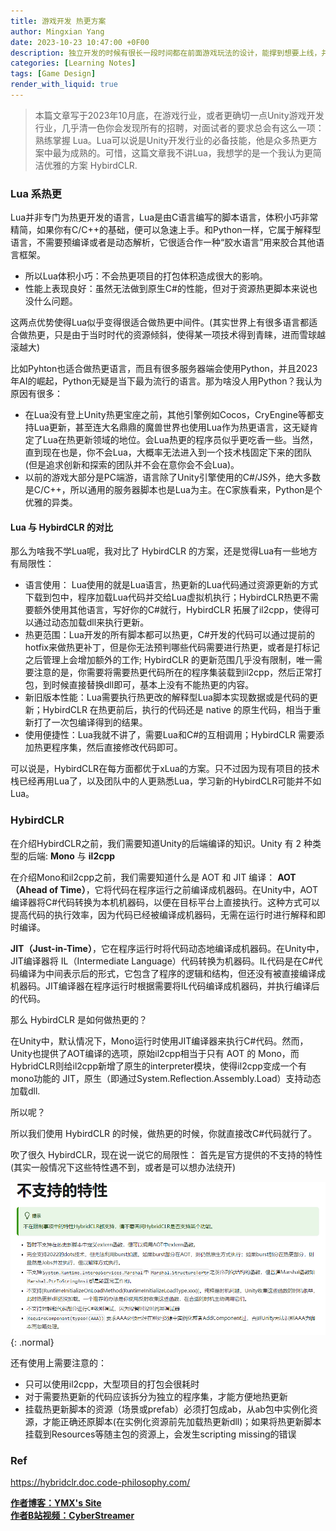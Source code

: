 ```yaml
---
title: 游戏开发 热更方案
author: Mingxian Yang
date: 2023-10-23 10:47:00 +0F00
description: 独立开发的时候有很长一段时间都在前面游戏玩法的设计，能撑到想要上线，并且需要热更维护的开发者少之又少。如何优雅的解决热更新问题似乎是一种甜蜜的烦恼。那么我在这篇博客中就记录一下自己的足迹。
categories: [Learning Notes]
tags: [Game Design]
render_with_liquid: true
---
```


> 本篇文章写于2023年10月底，在游戏行业，或者更确切一点Unity游戏开发行业，几乎清一色你会发现所有的招聘，对面试者的要求总会有这么一项：熟练掌握 Lua。Lua可以说是Unity开发行业的必备技能，他是众多热更方案中最为成熟的。可惜，这篇文章我不讲Lua，我想学的是一个我认为更简洁优雅的方案 HybirdCLR.

### Lua 系热更
Lua并非专门为热更开发的语言，Lua是由C语言编写的脚本语言，体积小巧非常精简，如果你有C/C++的基础，便可以急速上手。和Python一样，它属于解释型语言，不需要预编译或者是动态解析，它很适合作一种“胶水语言”用来胶合其他语言框架。
- 所以Lua体积小巧：不会热更项目的打包体积造成很大的影响。
- 性能上表现良好：虽然无法做到原生C#的性能，但对于资源热更脚本来说也没什么问题。  
  
这两点优势使得Lua似乎变得很适合做热更中间件。(其实世界上有很多语言都适合做热更，只是由于当时时代的资源倾斜，使得某一项技术得到青睐，进而雪球越滚越大)

比如Pyhton也适合做热更语言，而且有很多服务器端会使用Python，并且2023年AI的崛起，Python无疑是当下最为流行的语言。那为啥没人用Python？我认为原因有很多：
- 在Lua没有登上Unity热更宝座之前，其他引擎例如Cocos，CryEngine等都支持Lua更新，甚至连大名鼎鼎的魔兽世界也使用Lua作为热更语言，这无疑肯定了Lua在热更新领域的地位。会Lua热更的程序员似乎更吃香一些。当然，直到现在也是，你不会Lua，大概率无法进入到一个技术栈固定下来的团队 (但是追求创新和探索的团队并不会在意你会不会Lua)。
- 以前的游戏大部分是PC端游，语言除了Unity引擎使用的C#/JS外，绝大多数是C/C++，所以通用的服务器脚本也是Lua为主。在C家族看来，Python是个优雅的异类。

#### Lua 与 HybirdCLR 的对比
那么为啥我不学Lua呢，我对比了 HybirdCLR 的方案，还是觉得Lua有一些地方有局限性：
- 语言使用： Lua使用的就是Lua语言，热更新的Lua代码通过资源更新的方式下载到包中，程序加载Lua代码并交给Lua虚拟机执行；HybirdCLR热更不需要额外使用其他语言，写好你的C#就行，HybirdCLR 拓展了il2cpp，使得可以通过动态加载dll来执行更新。
- 热更范围：Lua开发的所有脚本都可以热更，C#开发的代码可以通过提前的hotfix来做热更补丁，但是你无法预判哪些代码需要进行热更，或者是打标记之后管理上会增加额外的工作; HybirdCLR 的更新范围几乎没有限制，唯一需要注意的是，你需要将需要热更代码所在的程序集装载到il2cpp，然后正常打包，到时候直接替换dll即可，基本上没有不能热更的内容。
- 新旧版本性能：Lua需要执行热更改的解释型Lua脚本实现数据或是代码的更新；HybirdCLR 在热更前后，执行的代码还是 native 的原生代码，相当于重新打了一次包编译得到的结果。
- 使用便捷性：Lua我就不讲了，需要Lua和C#的互相调用；HybirdCLR 需要添加热更程序集，然后直接修改代码即可。

可以说是，HybirdCLR在每方面都优于xLua的方案。只不过因为现有项目的技术栈已经再用Lua了，以及团队中的人更熟悉Lua，学习新的HybirdCLR可能并不如Lua。

### HybirdCLR
在介绍HybirdCLR之前，我们需要知道Unity的后端编译的知识。Unity 有 2 种类型的后端: **Mono** 与 **il2cpp**

在介绍Mono和il2cpp之前，我们需要知道什么是 AOT 和 JIT 编译：
**AOT（Ahead of Time）**，它将代码在程序运行之前编译成机器码。在Unity中，AOT编译器将C#代码转换为本机机器码，以便在目标平台上直接执行。这种方式可以提高代码的执行效率，因为代码已经被编译成机器码，无需在运行时进行解释和即时编译。

**JIT（Just-in-Time）**，它在程序运行时将代码动态地编译成机器码。在Unity中，JIT编译器将 IL（Intermediate Language）代码转换为机器码。IL代码是在C#代码编译为中间表示后的形式，它包含了程序的逻辑和结构，但还没有被直接编译成机器码。JIT编译器在程序运行时根据需要将IL代码编译成机器码，并执行编译后的代码。

那么 HybirdCLR 是如何做热更的？

在Unity中，默认情况下，Mono运行时使用JIT编译器来执行C#代码。然而，Unity也提供了AOT编译的选项，原始il2cpp相当于只有 AOT 的 Mono，而HybridCLR则给il2cpp新增了原生的interpreter模块，使得il2cpp变成一个有mono功能的 JIT，原生（即通过System.Reflection.Assembly.Load）支持动态加载dll.

所以呢？

所以我们使用 HybirdCLR 的时候，做热更的时候，你就直接改C#代码就行了。

吹了很久 HybirdCLR，现在说一说它的局限性：
首先是官方提供的不支持的特性(其实一般情况下这些特性遇不到，或者是可以想办法绕开)  

![CLR](/assets/imgs/2023/CLR.png){: .normal}

还有使用上需要注意的：
- 只可以使用il2cpp，大型项目的打包会很耗时
- 对于需要热更新的代码应该拆分为独立的程序集，才能方便地热更新
- 挂载热更新脚本的资源（场景或prefab）必须打包成ab，从ab包中实例化资源，才能正确还原脚本(在实例化资源前先加载热更新dll)；如果将热更新脚本挂载到Resources等随主包的资源上，会发生scripting missing的错误


### **Ref**   
https://hybridclr.doc.code-philosophy.com/

 [**作者博客：YMX's Site**](https://yangmingxian.com)  
 [**作者B站视频：CyberStreamer**](https://space.bilibili.com/22212765)




